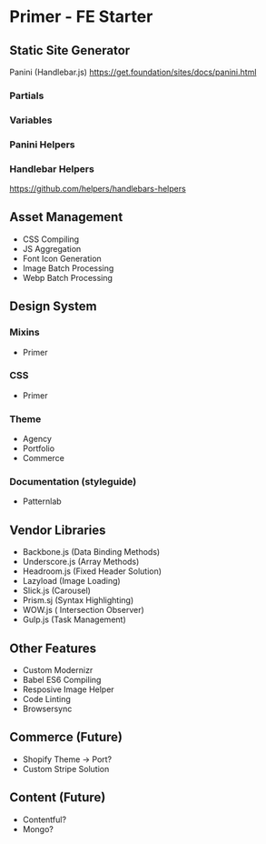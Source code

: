 # Primer - FE Starter

## Static Site Generator

Panini (Handlebar.js)
https://get.foundation/sites/docs/panini.html

### Partials

### Variables

### Panini Helpers

### Handlebar Helpers
https://github.com/helpers/handlebars-helpers

## Asset Management
- CSS Compiling
- JS Aggregation
- Font Icon Generation
- Image Batch Processing
- Webp Batch Processing

## Design System

### Mixins
- Primer 

### CSS
- Primer 

### Theme
- Agency
- Portfolio
- Commerce

### Documentation (styleguide)
- Patternlab

## Vendor Libraries
- Backbone.js (Data Binding Methods)
- Underscore.js (Array Methods)
- Headroom.js (Fixed Header Solution)
- Lazyload (Image Loading)
- Slick.js (Carousel)
- Prism.sj (Syntax Highlighting)
- WOW.js ( Intersection Observer)
- Gulp.js (Task Management)

## Other Features
- Custom Modernizr 
- Babel ES6 Compiling
- Resposive Image Helper
- Code Linting
- Browsersync

## Commerce (Future)
- Shopify Theme -> Port?
- Custom Stripe Solution

## Content (Future)
- Contentful?
- Mongo?




